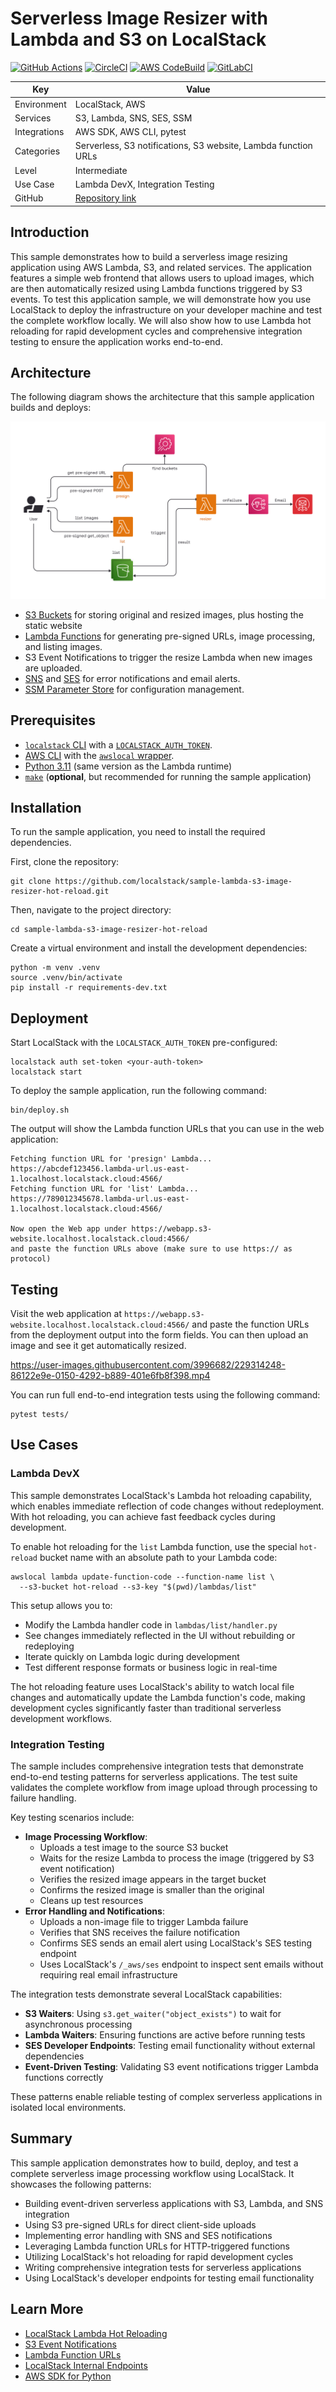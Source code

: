 # Serverless Image Resizer with Lambda and S3 on LocalStack

[![GitHub Actions](https://github.com/localstack-samples/sample-lambda-s3-image-resizer-hot-reload/actions/workflows/integration-test.yml/badge.svg)](https://github.com/localstack-samples/sample-lambda-s3-image-resizer-hot-reload/actions/workflows/integration-test.yml)
[![CircleCI](https://dl.circleci.com/status-badge/img/gh/localstack-samples/sample-lambda-s3-image-resizer-hot-reload/tree/main.svg?style=shield)](https://dl.circleci.com/status-badge/redirect/gh/localstack-samples/sample-lambda-s3-image-resizer-hot-reload/tree/main)
[![AWS CodeBuild](https://codebuild.eu-central-1.amazonaws.com/badges?uuid=eyJlbmNyeXB0ZWREYXRhIjoiUUVDZExZT0ovUm5YejlKcHlXeGpuT1pRaC9hSzdDcFJVYlMvZzl0emtnWW5qcVdQUGY3YlJYWnBJeEdoOHd0OVkvd29XTUxuL2p3d3hVS0NFRnFlTzhRPSIsIml2UGFyYW1ldGVyU3BlYyI6IjQrdHhqVGY1N24ycTEvQkMiLCJtYXRlcmlhbFNldFNlcmlhbCI6MX0%3D&branch=codebuild-sample)](https://eu-central-1.codebuild.aws.amazon.com/project/eyJlbmNyeXB0ZWREYXRhIjoiOGpTQnR0a0J6ZnYwN3hNQ21DVkFoUU8zWTc4TExSaGk0b2p5UkVyNWhHSXhLSWZUSWt3eE1PUnpLZTRMWld2U3l3bVBWa2Frc084YjJ6UFZDRjNlcTc0U0xOa2lqVU1qZXdJMUFzdEVudz09IiwiaXZQYXJhbWV0ZXJTcGVjIjoib1FaZmhKMHZkc0NTbmdqcSIsIm1hdGVyaWFsU2V0U2VyaWFsIjoxfQ%3D%3D)
[![GitLabCI](https://gitlab.com/localstack.cloud/samples/sample-serverless-image-resizer-s3-lambda/badges/main/pipeline.svg?ignore_skipped=true)](https://gitlab.com/localstack.cloud/samples/sample-serverless-image-resizer-s3-lambda)

| Key          | Value                                                                                      |
| ------------ | ------------------------------------------------------------------------------------------ |
| Environment  | LocalStack, AWS                                                                            |
| Services     | S3, Lambda, SNS, SES, SSM                                                                  |
| Integrations | AWS SDK, AWS CLI, pytest                                                                   |
| Categories   | Serverless, S3 notifications, S3 website, Lambda function URLs                             |
| Level        | Intermediate                                                                               |
| Use Case     | Lambda DevX, Integration Testing                                                           |
| GitHub       | [Repository link](https://github.com/localstack-samples/sample-lambda-s3-image-resizer-hot-reload) |

## Introduction

This sample demonstrates how to build a serverless image resizing application using AWS Lambda, S3, and related services. The application features a simple web frontend that allows users to upload images, which are then automatically resized using Lambda functions triggered by S3 events. To test this application sample, we will demonstrate how you use LocalStack to deploy the infrastructure on your developer machine and test the complete workflow locally. We will also show how to use Lambda hot reloading for rapid development cycles and comprehensive integration testing to ensure the application works end-to-end.

## Architecture

The following diagram shows the architecture that this sample application builds and deploys:

![Architecture overview](images/architecture.png)

- [S3 Buckets](https://docs.localstack.cloud/aws/services/s3/) for storing original and resized images, plus hosting the static website
- [Lambda Functions](https://docs.localstack.cloud/aws/services/lambda/) for generating pre-signed URLs, image processing, and listing images.
- S3 Event Notifications to trigger the resize Lambda when new images are uploaded.
- [SNS](https://docs.localstack.cloud/aws/services/sns/) and [SES](https://docs.localstack.cloud/aws/services/ses/) for error notifications and email alerts.
- [SSM Parameter Store](https://docs.localstack.cloud/aws/services/ssm/) for configuration management.

## Prerequisites

- [`localstack` CLI](https://docs.localstack.cloud/getting-started/installation/#localstack-cli) with a [`LOCALSTACK_AUTH_TOKEN`](https://docs.localstack.cloud/getting-started/auth-token/).
- [AWS CLI](https://docs.localstack.cloud/user-guide/integrations/aws-cli/) with the [`awslocal` wrapper](https://docs.localstack.cloud/user-guide/integrations/aws-cli/#localstack-aws-cli-awslocal).
- [Python 3.11](https://www.python.org/downloads/) (same version as the Lambda runtime)
- [`make`](https://www.gnu.org/software/make/) (**optional**, but recommended for running the sample application)

## Installation

To run the sample application, you need to install the required dependencies.

First, clone the repository:

```shell
git clone https://github.com/localstack/sample-lambda-s3-image-resizer-hot-reload.git
```

Then, navigate to the project directory:

```shell
cd sample-lambda-s3-image-resizer-hot-reload
```

Create a virtual environment and install the development dependencies:

```shell
python -m venv .venv
source .venv/bin/activate
pip install -r requirements-dev.txt
```

## Deployment

Start LocalStack with the `LOCALSTACK_AUTH_TOKEN` pre-configured:

```shell
localstack auth set-token <your-auth-token>
localstack start
```

To deploy the sample application, run the following command:

```shell
bin/deploy.sh
```

The output will show the Lambda function URLs that you can use in the web application:

```shell
Fetching function URL for 'presign' Lambda...
https://abcdef123456.lambda-url.us-east-1.localhost.localstack.cloud:4566/
Fetching function URL for 'list' Lambda...
https://789012345678.lambda-url.us-east-1.localhost.localstack.cloud:4566/

Now open the Web app under https://webapp.s3-website.localhost.localstack.cloud:4566/
and paste the function URLs above (make sure to use https:// as protocol)
```

## Testing

Visit the web application at `https://webapp.s3-website.localhost.localstack.cloud:4566/` and paste the function URLs from the deployment output into the form fields. You can then upload an image and see it get automatically resized.

https://user-images.githubusercontent.com/3996682/229314248-86122e9e-0150-4292-b889-401e6fb8f398.mp4

You can run full end-to-end integration tests using the following command:

```shell
pytest tests/
```

## Use Cases

### Lambda DevX

This sample demonstrates LocalStack's Lambda hot reloading capability, which enables immediate reflection of code changes without redeployment. With hot reloading, you can achieve fast feedback cycles during development.

To enable hot reloading for the `list` Lambda function, use the special `hot-reload` bucket name with an absolute path to your Lambda code:

```shell
awslocal lambda update-function-code --function-name list \
  --s3-bucket hot-reload --s3-key "$(pwd)/lambdas/list"
```

This setup allows you to:

- Modify the Lambda handler code in `lambdas/list/handler.py`
- See changes immediately reflected in the UI without rebuilding or redeploying
- Iterate quickly on Lambda logic during development
- Test different response formats or business logic in real-time

The hot reloading feature uses LocalStack's ability to watch local file changes and automatically update the Lambda function's code, making development cycles significantly faster than traditional serverless development workflows.

### Integration Testing

The sample includes comprehensive integration tests that demonstrate end-to-end testing patterns for serverless applications. The test suite validates the complete workflow from image upload through processing to failure handling.

Key testing scenarios include:

- **Image Processing Workflow**:
    - Uploads a test image to the source S3 bucket
    - Waits for the resize Lambda to process the image (triggered by S3 event notification)
    - Verifies the resized image appears in the target bucket
    - Confirms the resized image is smaller than the original
    - Cleans up test resources
- **Error Handling and Notifications**:
    - Uploads a non-image file to trigger Lambda failure
    - Verifies that SNS receives the failure notification
    - Confirms SES sends an email alert using LocalStack's SES testing endpoint
    - Uses LocalStack's `/_aws/ses` endpoint to inspect sent emails without requiring real email infrastructure

The integration tests demonstrate several LocalStack capabilities:

- **S3 Waiters**: Using `s3.get_waiter("object_exists")` to wait for asynchronous processing
- **Lambda Waiters**: Ensuring functions are active before running tests
- **SES Developer Endpoints**: Testing email functionality without external dependencies
- **Event-Driven Testing**: Validating S3 event notifications trigger Lambda functions correctly

These patterns enable reliable testing of complex serverless applications in isolated local environments.

## Summary

This sample application demonstrates how to build, deploy, and test a complete serverless image processing workflow using LocalStack. It showcases the following patterns:

- Building event-driven serverless applications with S3, Lambda, and SNS integration
- Using S3 pre-signed URLs for direct client-side uploads
- Implementing error handling with SNS and SES notifications
- Leveraging Lambda function URLs for HTTP-triggered functions
- Utilizing LocalStack's hot reloading for rapid development cycles
- Writing comprehensive integration tests for serverless applications
- Using LocalStack's developer endpoints for testing email functionality

## Learn More

- [LocalStack Lambda Hot Reloading](https://docs.localstack.cloud/aws/tooling/lambda-tools/hot-reloading/)
- [S3 Event Notifications](https://docs.aws.amazon.com/AmazonS3/latest/userguide/EventNotifications.html)
- [Lambda Function URLs](http://docs.aws.amazon.com/lambda/latest/dg/urls-configuration.html)
- [LocalStack Internal Endpoints](https://docs.localstack.cloud/aws/capabilities/networking/internal-endpoints/)
- [AWS SDK for Python](https://docs.localstack.cloud/aws/integrations/aws-sdks/python-boto3/)
